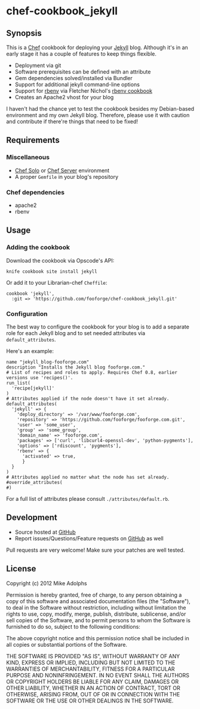 # chef-cookbook_jekyll

## Synopsis

This is a [Chef](http://www.opscode.com/chef) cookbook for deploying your [Jekyll](https://github.com/mojombo/jekyll) blog. Although it's in an early stage it has a couple of features to keep things flexible.

* Deployment via git
* Software prerequisites can be defined with an attribute
* Gem dependencies solved/installed via Bundler
* Support for additional jekyll command-line options
* Support for [rbenv](https://github.com/sstephenson/rbenv) via Fletcher Nichol's [rbenv cookbook](http://fnichol.github.com/chef-rbenv)
* Creates an Apache2 vhost for your blog

I haven't had the chance yet to test the cookbook besides my Debian-based environment and my own Jekyll blog. Therefore, please use it with caution and contribute if there're things that need to be fixed!

## Requirements

### Miscellaneous

* [Chef Solo](http://wiki.opscode.com/display/chef/Chef+Solo) or [Chef Server](http://wiki.opscode.com/display/chef/Chef+Server) environment
* A proper `Gemfile` in your blog's repository

### Chef dependencies

* apache2
* rbenv

## Usage

### Adding the cookbook

Download the cookbook via Opscode's API:

    knife cookbook site install jekyll

Or add it to your Librarian-chef `Cheffile`:

    cookbook 'jekyll',
      :git => 'https://github.com/fooforge/chef-cookbook_jekyll.git'

### Configuration

The best way to configure the cookbook for your blog is to add a separate role for each Jekyll blog and to set needed attributes via `default_attributes`.

Here's an example:

    name "jekyll_blog-fooforge.com"
    description "Installs the Jekyll blog fooforge.com."
    # List of recipes and roles to apply. Requires Chef 0.8, earlier versions use 'recipes()'.
    run_list(
      'recipe[jekyll]'
    )
    # Attributes applied if the node doesn't have it set already.
    default_attributes(
      'jekyll' => {
        'deploy_directory' => '/var/www/fooforge.com',
        'repository' => 'https://github.com/fooforge/fooforge.com.git',
        'user' => 'some_user',
        'group' => 'some_group',
        'domain_name' => 'fooforge.com',
        'packages' => ['curl', 'libcurl4-openssl-dev', 'python-pygments'],
        'options' => ['rdiscount', 'pygments'],
        'rbenv' => {
          'activated' => true,
          }
      }
    )
    # Attributes applied no matter what the node has set already.
    #override_attributes(
    #)

For a full list of attributes please consult `./attributes/default.rb`.

## Development

* Source hosted at [GitHub](https://github.com/fooforge/chef-cookbook_jekyll)
* Report issues/Questions/Feature requests on [GitHub](https://github.com/fooforge/chef-cookbook_jekyll/issues) as well

Pull requests are very welcome! Make sure your patches are well tested.

## License

Copyright (c) 2012 Mike Adolphs

Permission is hereby granted, free of charge, to any person obtaining
a copy of this software and associated documentation files (the
"Software"), to deal in the Software without restriction, including
without limitation the rights to use, copy, modify, merge, publish,
distribute, sublicense, and/or sell copies of the Software, and to
permit persons to whom the Software is furnished to do so, subject to
the following conditions:

The above copyright notice and this permission notice shall be
included in all copies or substantial portions of the Software.

THE SOFTWARE IS PROVIDED "AS IS", WITHOUT WARRANTY OF ANY KIND,
EXPRESS OR IMPLIED, INCLUDING BUT NOT LIMITED TO THE WARRANTIES OF
MERCHANTABILITY, FITNESS FOR A PARTICULAR PURPOSE AND
NONINFRINGEMENT. IN NO EVENT SHALL THE AUTHORS OR COPYRIGHT HOLDERS BE
LIABLE FOR ANY CLAIM, DAMAGES OR OTHER LIABILITY, WHETHER IN AN ACTION
OF CONTRACT, TORT OR OTHERWISE, ARISING FROM, OUT OF OR IN CONNECTION
WITH THE SOFTWARE OR THE USE OR OTHER DEALINGS IN THE SOFTWARE.